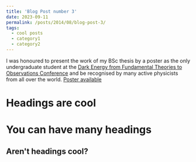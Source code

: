 ```yaml
---
title: 'Blog Post number 3'
date: 2023-09-11
permalink: /posts/2014/08/blog-post-3/
tags:
  - cool posts
  - category1
  - category2
---
```


I was honoured to present the work of my BSc thesis by a poster as the only undergraduate student at the [Dark Energy from Fundamental Theories to Observations Conference](https://agenda.infn.it/event/33387/page/7329-poster-contest) and be recognised by many active physicists from all over the world. [Poster available](../files/Poster2023)

Headings are cool
======

You can have many headings
======

Aren't headings cool?
------
